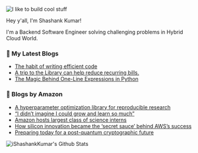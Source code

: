 ![I like to build cool stuff](https://res.cloudinary.com/dt8g3rhcy/image/upload/v1595929574/i_like_to_build_cool_shit._1_nzbwjh.png)

Hey y'all, I'm Shashank Kumar! 

I'm a Backend Software Engineer solving challenging problems in Hybrid Cloud World.

### 📕 My Latest Blogs
<!-- BLOG-POST-LIST:START -->
- [The habit of writing efficient code](https://medium.com/@ishashankkumar/the-habit-of-writing-efficient-code-153b05f04269?source=rss-d24dda280d5f------2)
- [A trip to the Library can help reduce recurring bills.](https://medium.com/swlh/a-trip-to-the-library-can-help-reduce-recurring-bills-23bca495cdf5?source=rss-d24dda280d5f------2)
- [The Magic Behind One-Line Expressions in Python](https://medium.com/swlh/the-magic-behind-one-line-expressions-in-python-816c10180c5c?source=rss-d24dda280d5f------2)
<!-- BLOG-POST-LIST:END -->

### 📕 Blogs by Amazon
<!-- AMAZON-BLOG-POST-LIST:START -->
- [A hyperparameter optimization library for reproducible research](https://www.amazon.science/blog/a-hyperparameter-optimization-library-for-reproducible-research)
- [“I didn’t imagine I could grow and learn so much”](https://www.amazon.science/working-at-amazon/amazon-internships-summer-2022-experience-donato-crisostomi-science-intern)
- [Amazon hosts largest class of science interns](https://www.amazon.science/working-at-amazon/amazon-hosts-largest-class-of-science-interns)
- [How silicon innovation became the ‘secret sauce’ behind AWS’s success](https://www.amazon.science/how-silicon-innovation-became-the-secret-sauce-behind-awss-success)
- [Preparing today for a post-quantum cryptographic future](https://www.amazon.science/blog/preparing-today-for-a-post-quantum-cryptographic-future)
<!-- AMAZON-BLOG-POST-LIST:END -->



<img align="center" alt="iShashankKumar's Github Stats" src="https://github-readme-stats.vercel.app/api?username=ishashankkumar&show_icons=true&hide_border=true" />
